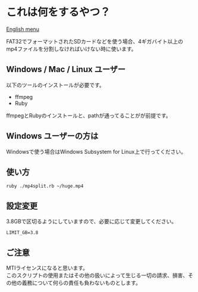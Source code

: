 # これは何をするやつ？
[English menu](./README_en.md)

FAT32でフォーマットされたSDカードなどを使う場合、4ギガバイト以上のmp4ファイルを分割しなければいけない時に使います。

## Windows / Mac / Linux ユーザー

以下のツールのインストールが必要です。  

- ffmpeg
- Ruby

ffmpegとRubyのインストールと、pathが通ってることがが前提です。

## Windows ユーザーの方は
Windowsで使う場合はWindows Subsystem for Linux上で行ってください。  

## 使い方

```
ruby ./mp4split.rb ~/huge.mp4
```

## 設定変更
3.8GBで区切るようにしていますので、必要に応じて変更してください。  

```
LIMIT_GB=3.8
```

## ご注意
MTIライセンスになると思います。  
このスクリプトの使用またはその他の扱いによって生じる一切の請求、損害、その他の義務について何らの責任も負わないものとします。
